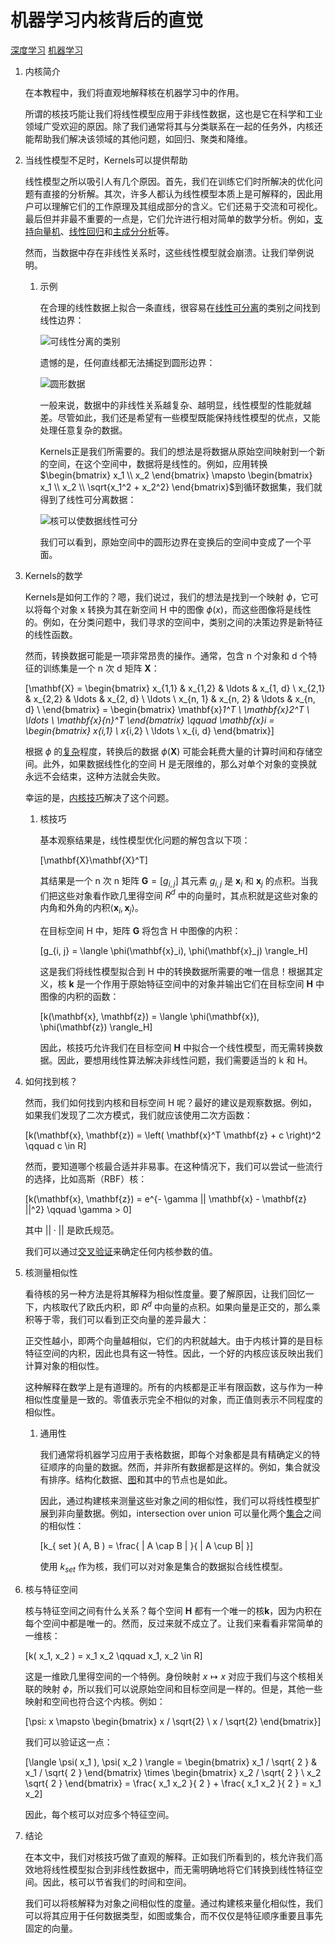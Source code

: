 # 机器学习内核背后的直觉

[深度学习](https://www.baeldung.com/cs/category/ai/deep-learning) [机器学习](https://www.baeldung.com/cs/category/ai/ml)

1. 内核简介

    在本教程中，我们将直观地解释核在机器学习中的作用。

    所谓的核技巧能让我们将线性模型应用于非线性数据，这也是它在科学和工业领域广受欢迎的原因。除了我们通常将其与分类联系在一起的任务外，内核还能帮助我们解决该领域的其他问题，如回归、聚类和降维。

2. 当线性模型不足时，Kernels可以提供帮助

    线性模型之所以吸引人有几个原因。首先，我们在训练它们时所解决的优化问题有直接的分析解。其次，许多人都认为线性模型本质上是可解释的，因此用户可以理解它们的工作原理及其组成部分的含义。它们还易于交流和可视化。最后但并非最不重要的一点是，它们允许进行相对简单的数学分析。例如，[支持向量机](https://www.baeldung.com/cs/ml-support-vector-machines)、[线性回归](https://www.baeldung.com/cs/linear-vs-logistic-regression)和[主成分分析](https://www.baeldung.com/cs/principal-component-analysis)等。

    然而，当数据中存在非线性关系时，这些线性模型就会崩溃。让我们举例说明。

    1. 示例

        在合理的线性数据上拟合一条直线，很容易在[线性可分离](https://www.baeldung.com/cs/nn-linearly-separable-data)的类别之间找到线性边界：

        ![可线性分离的类别](pic/linearly-separable-classes.jpg)

        遗憾的是，任何直线都无法捕捉到圆形边界：

        ![圆形数据](pic/quadratically-separable.jpg)

        一般来说，数据中的非线性关系越复杂、越明显，线性模型的性能就越差。尽管如此，我们还是希望有一些模型既能保持线性模型的优点，又能处理任意复杂的数据。

        Kernels正是我们所需要的。我们的想法是将数据从原始空间映射到一个新的空间，在这个空间中，数据将是线性的。例如，应用转换 $\begin{bmatrix} x_1 \\ x_2 \end{bmatrix} \mapsto \begin{bmatrix} x_1 \\ x_2 \\ \sqrt{x_1^2 + x_2^2} \end{bmatrix}$到循环数据集，我们就得到了线性可分离数据：

        ![核可以使数据线性可分](pic/kernel-separable1.jpg)

        我们可以看到，原始空间中的圆形边界在变换后的空间中变成了一个平面。

3. Kernels的数学

    Kernels是如何工作的？嗯，我们说过，我们的想法是找到一个映射 $\phi$，它可以将每个对象 x 转换为其在新空间 H 中的图像 $\phi(x)$，而这些图像将是线性的。例如，在分类问题中，我们寻求的空间中，类别之间的决策边界是新特征的线性函数。

    然而，转换数据可能是一项非常昂贵的操作。通常，包含 n 个对象和 d 个特征的训练集是一个 n 次 d 矩阵 $\mathbf{X}$：

    \[\mathbf{X} = \begin{bmatrix} x_{1,1} & x_{1,2} & \ldots & x_{1, d} \\ x_{2,1} & x_{2,2} & \ldots & x_{2, d} \\ \ldots \\ x_{n, 1} & x_{n, 2} & \ldots & x_{n, d} \\ \end{bmatrix} = \begin{bmatrix} \mathbf{x}_1^T \\ \mathbf{x}_2^T \\ \ldots \\ \mathbf{x}_{n}^T \end{bmatrix} \qquad \mathbf{x}_i = \begin{bmatrix} x_{i,1} \\ x_{i,2} \\ \ldots \\ x_{i, d} \end{bmatrix}\]

    根据 $\phi$ 的[复杂](https://www.baeldung.com/cs/time-vs-space-complexity)程度，转换后的数据 $\phi(\mathbf{X})$ 可能会耗费大量的计算时间和存储空间。此外，如果数据线性化的空间 H 是无限维的，那么对单个对象的变换就永远不会结束，这种方法就会失败。

    幸运的是，[内核技巧](https://en.wikipedia.org/wiki/Kernel_method)解决了这个问题。

    1. 核技巧

        基本观察结果是，线性模型优化问题的解包含以下项：

        \[\mathbf{X}\mathbf{X}^T\]

        其结果是一个 n 次 n 矩阵 $\mathbf{G} = [g_{i, j}]$ 其元素 $g_{i, j}$ 是 $\mathbf{x}_i$ 和 $\mathbf{x}_j$ 的点积。当我们把这些对象看作欧几里得空间 $R^d$ 中的向量时，其点积就是这些对象的内角和外角的内积$\langle \mathbf{x}_i, \mathbf{x}_j \rangle$。

        在目标空间 H 中，矩阵 $\mathbf{G}$ 将包含 H 中图像的内积：

        \[g_{i, j} = \langle \phi(\mathbf{x}_i), \phi(\mathbf{x}_j) \rangle_H\]

        这是我们将线性模型拟合到 H 中的转换数据所需要的唯一信息！根据其定义，核 $\boldsymbol{k}$ 是一个作用于原始特征空间中的对象并输出它们在目标空间 $\boldsymbol{H}$ 中图像的内积的函数：

        \[k(\mathbf{x}, \mathbf{z}) = \langle \phi(\mathbf{x}), \phi(\mathbf{z}) \rangle_H\]

        因此，核技巧允许我们在目标空间 $\boldsymbol{H}$ 中拟合一个线性模型，而无需转换数据。因此，要想用线性算法解决非线性问题，我们需要适当的 k 和 H。

4. 如何找到核？

    然而，我们如何找到内核和目标空间 H 呢？最好的建议是观察数据。例如，如果我们发现了二次方模式，我们就应该使用二次方函数：

    \[k(\mathbf{x}, \mathbf{z}) = \left( \mathbf{x}^T \mathbf{z} + c \right)^2 \qquad c \in R\]

    然而，要知道哪个核最合适并非易事。在这种情况下，我们可以尝试一些流行的选择，比如高斯（RBF）核：

    \[k(\mathbf{x}, \mathbf{z}) = e^{- \gamma || \mathbf{x} - \mathbf{z} ||^2} \qquad \gamma > 0\]

    其中 $|| \cdot ||$ 是欧氏规范。

    我们可以通过[交叉验证](https://www.baeldung.com/cs/cross-validation-decision-trees)来确定任何内核参数的值。

5. 核测量相似性

    看待核的另一种方法是将其解释为相似性度量。要了解原因，让我们回忆一下，内核取代了欧氏内积，即 $R^d$ 中向量的点积。如果向量是正交的，那么乘积等于零，我们可以看到正交向量的差异最大：

    正交性越小，即两个向量越相似，它们的内积就越大。由于内核计算的是目标特征空间的内积，因此也具有这一特性。因此，一个好的内核应该反映出我们计算对象的相似性。

    这种解释在数学上是有道理的。所有的内核都是正半有限函数，这与作为一种相似性度量是一致的。零值表示完全不相似的对象，而正值则表示不同程度的相似性。

    1. 通用性

        我们通常将机器学习应用于表格数据，即每个对象都是具有精确定义的特征顺序的向量的数据。然而，并非所有数据都是这样的。例如，集合就没有排序。结构化数据、[图](https://www.baeldung.com/cs/graph-theory-intro)和其中的节点也是如此。

        因此，通过构建核来测量这些对象之间的相似性，我们可以将线性模型扩展到非向量数据。例如，intersection over union 可以量化两个[集合](https://www.baeldung.com/java-set-operations)之间的相似性：

        \[k_{ set }( A, B ) = \frac{ | A \cap B | }{ | A \cup B| }\]

        使用 $k_{ set }$ 作为核，我们可以对对象是集合的数据拟合线性模型。

6. 核与特征空间

    核与特征空间之间有什么关系？每个空间 $\boldsymbol{H}$ 都有一个唯一的核$\boldsymbol{k}$，因为内积在每个空间中都是唯一的。然而，反过来就不成立了。让我们来看看非常简单的一维核：

    \[k( x_1, x_2 ) = x_1 x_2 \qquad x_1, x_2 \in R\]

    这是一维欧几里得空间的一个特例。身份映射 $x \mapsto x$ 对应于我们与这个核相关联的映射 $\phi$，所以我们可以说原始空间和目标空间是一样的。但是，其他一些映射和空间也符合这个内核。例如：

    \[\psi: x \mapsto \begin{bmatrix} x / \sqrt{2} \\ x / \sqrt{2} \end{bmatrix}\]

    我们可以验证这一点：

    \[\langle \psi( x_1 ), \psi( x_2 ) \rangle = \begin{bmatrix} x_1 / \sqrt{ 2 } &  x_1 / \sqrt{ 2 } \end{bmatrix} \times \begin{bmatrix} x_2 / \sqrt{ 2 } \\ x_2 \sqrt{ 2 } \end{bmatrix} = \frac{ x_1 x_2 }{ 2 } + \frac{ x_1 x_2 }{ 2 } = x_1 x_2\]

    因此，每个核可以对应多个特征空间。

7. 结论

    在本文中，我们对核技巧做了直观的解释。正如我们所看到的，核允许我们高效地将线性模型拟合到非线性数据中，而无需明确地将它们转换到线性特征空间。因此，核可以节省我们的时间和空间。

    我们可以将核解释为对象之间相似性的度量。通过构建核来量化相似性，我们可以将其应用于任何数据类型，如图或集合，而不仅仅是特征顺序重要且事先固定的向量。
